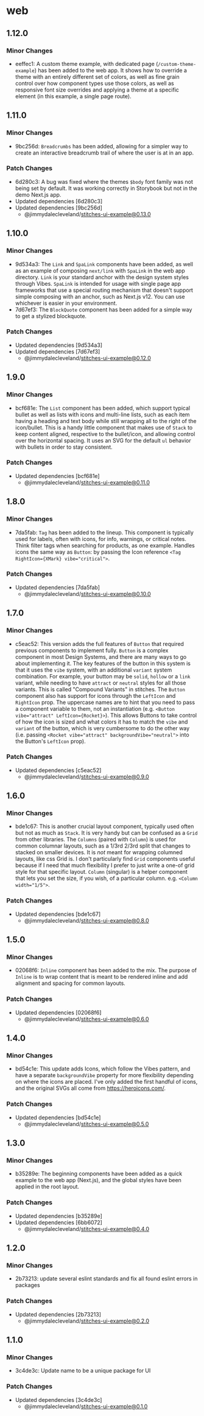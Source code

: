 # web

## 1.12.0

### Minor Changes

- eeffec1: A custom theme example, with dedicated page (`/custom-theme-example`) has been added to the web app. It shows how to override a theme with an entirely different set of colors, as well as fine grain control over how component types use those colors, as well as responsive font size overrides and applying a theme at a specific element (in this example, a single page route).

## 1.11.0

### Minor Changes

- 9bc256d: `Breadcrumbs` has been added, allowing for a simpler way to create an interactive breadcrumb trail of where the user is at in an app.

### Patch Changes

- 6d280c3: A bug was fixed where the themes `$body` font family was not being set by default. It was working correctly in Storybook but not in the demo Next.js app.
- Updated dependencies [6d280c3]
- Updated dependencies [9bc256d]
  - @jimmydalecleveland/stitches-ui-example@0.13.0

## 1.10.0

### Minor Changes

- 9d534a3: The `Link` and `SpaLink` components have been added, as well as an example of composing `next/link` with `SpaLink` in the web app directory. `Link` is your standard anchor with the design system styles through Vibes. `SpaLink` is intended for usage with single page app frameworks that use a special routing mechanism that doesn't support simple composing with an anchor, such as Next.js v12. You can use whichever is easier in your environment.
- 7d67ef3: The `BlockQuote` component has been added for a simple way to get a stylized blockquote.

### Patch Changes

- Updated dependencies [9d534a3]
- Updated dependencies [7d67ef3]
  - @jimmydalecleveland/stitches-ui-example@0.12.0

## 1.9.0

### Minor Changes

- bcf681e: The `List` component has been added, which support typical bullet as well as lists with icons and multi-line lists, such as each item having a heading and text body while still wrapping all to the right of the icon/bullet. This is a handy little component that makes use of `Stack` to keep content aligned, respective to the bullet/icon, and allowing control over the horizontal spacing. It uses an SVG for the default `ul` behavior with bullets in order to stay consistent.

### Patch Changes

- Updated dependencies [bcf681e]
  - @jimmydalecleveland/stitches-ui-example@0.11.0

## 1.8.0

### Minor Changes

- 7da5fab: `Tag` has been added to the lineup. This component is typically used for labels, often with icons, for info, warnings, or critical notes. Think filter tags when searching for products, as one example. Handles icons the same way as `Button`: by passing the Icon reference `<Tag RightIcon={XMark} vibe="critical">`.

### Patch Changes

- Updated dependencies [7da5fab]
  - @jimmydalecleveland/stitches-ui-example@0.10.0

## 1.7.0

### Minor Changes

- c5eac52: This version adds the full features of `Button` that required previous components to implement fully. `Button` is a complex component in most Design Systems, and there are many ways to go about implementing it. The key features of the button in this system is that it uses the `vibe` system, with an additional `variant` system combination. For example, your button may be `solid`, `hollow` or a `link` variant, while needing to have `attract` or `neutral` styles for all those variants. This is called "Compound Variants" in stitches. The `Button` component also has support for icons through the `LeftIcon` and `RightIcon` prop. The uppercase names are to hint that you need to pass a component variable to them, not an instantiation (e.g. `<Button vibe="attract" LeftIcon={Rocket}>`). This allows Buttons to take control of how the icon is sized and what colors it has to match the `vibe` and `variant` of the button, which is very cumbersome to do the other way (i.e. passing `<Rocket vibe="attract" backgroundVibe="neutral">` into the Button's `LeftIcon` prop).

### Patch Changes

- Updated dependencies [c5eac52]
  - @jimmydalecleveland/stitches-ui-example@0.9.0

## 1.6.0

### Minor Changes

- bde1c67: This is another crucial layout component, typically used often but not as much as `Stack`. It is very handy but can be confused as a `Grid` from other libraries. The `Columns` (paired with `Column`) is used for common columnar layouts, such as a 1/3rd 2/3rd split that changes to stacked on smaller devices. It is _not_ meant for wrapping columned layouts, like css Grid is. I don't particularly find `Grid` components useful because if I need that much flexibility I prefer to just write a one-of grid style for that specific layout. `Column` (singular) is a helper component that lets you set the size, if you wish, of a particular column. e.g. `<Column width="1/5">`.

### Patch Changes

- Updated dependencies [bde1c67]
  - @jimmydalecleveland/stitches-ui-example@0.8.0

## 1.5.0

### Minor Changes

- 02068f6: `Inline` component has been added to the mix. The purpose of `Inline` is to wrap content that is meant to be rendered inline and add alignment and spacing for common layouts.

### Patch Changes

- Updated dependencies [02068f6]
  - @jimmydalecleveland/stitches-ui-example@0.6.0

## 1.4.0

### Minor Changes

- bd54c1e: This update adds Icons, which follow the Vibes pattern, and have a separate `backgroundVibe` property for more flexibility depending on where the icons are placed. I've only added the first handful of icons, and the original SVGs all come from https://heroicons.com/.

### Patch Changes

- Updated dependencies [bd54c1e]
  - @jimmydalecleveland/stitches-ui-example@0.5.0

## 1.3.0

### Minor Changes

- b35289e: The beginning components have been added as a quick example to the web app (Next.js), and the global styles have been applied in the root layout.

### Patch Changes

- Updated dependencies [b35289e]
- Updated dependencies [6bb6072]
  - @jimmydalecleveland/stitches-ui-example@0.4.0

## 1.2.0

### Minor Changes

- 2b73213: update several eslint standards and fix all found eslint errors in packages

### Patch Changes

- Updated dependencies [2b73213]
  - @jimmydalecleveland/stitches-ui-example@0.2.0

## 1.1.0

### Minor Changes

- 3c4de3c: Update name to be a unique package for UI

### Patch Changes

- Updated dependencies [3c4de3c]
  - @jimmydalecleveland/stitches-ui-example@0.1.0
